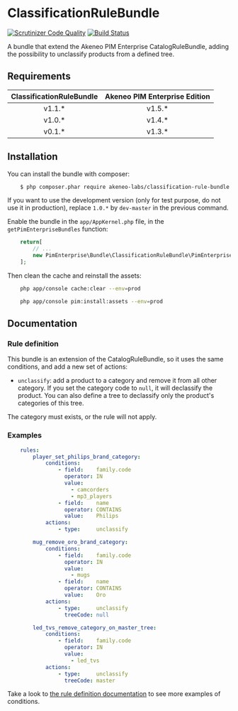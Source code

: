 # ClassificationRuleBundle

[![Scrutinizer Code Quality](https://scrutinizer-ci.com/g/akeneo-labs/ClassificationRuleBundle/badges/quality-score.png?b=master)](https://scrutinizer-ci.com/g/akeneo-labs/ClassificationRuleBundle/?branch=master)
[![Build Status](https://travis-ci.org/akeneo-labs/ClassificationRuleBundle.svg?branch=master)](https://travis-ci.org/akeneo-labs/ClassificationRuleBundle)

A bundle that extend the Akeneo PIM Enterprise CatalogRuleBundle, adding the possibility to unclassify products from a defined tree.


## Requirements

| ClassificationRuleBundle | Akeneo PIM Enterprise Edition |
|:------------------------:|:-----------------------------:|
| v1.1.*                   | v1.5.*                        |
| v1.0.*                   | v1.4.*                        |
| v0.1.*                   | v1.3.*                        |


## Installation

You can install the bundle with composer:

```bash
    $ php composer.phar require akeneo-labs/classification-rule-bundle:1.1.*
```

If you want to use the development version (only for test purpose, do not use it in production), replace `1.0.*` by `dev-master` in the previous command.

Enable the bundle in the `app/AppKernel.php` file, in the `getPimEnterpriseBundles` function:

```php
    return[
        // ...
        new PimEnterprise\Bundle\ClassificationRuleBundle\PimEnterpriseClassificationRuleBundle(),
    ];
```

Then clean the cache and reinstall the assets:

```bash
    php app/console cache:clear --env=prod

    php app/console pim:install:assets --env=prod
```

## Documentation

### Rule definition

This bundle is an extension of the CatalogRuleBundle, so it uses the same conditions, and add a new set of actions:

* `unclassify`: add a product to a category and remove it from all other category.
If you set the category code to `null`, it will declassify the product.
You can also define a tree to declassify only the product's categories of this tree.

The category must exists, or the rule will not apply.

### Examples

```yaml
    rules:
        player_set_philips_brand_category:
            conditions:
                - field:    family.code
                  operator: IN
                  value:
                    - camcorders
                    - mp3_players
                - field:    name
                  operator: CONTAINS
                  value:    Philips
            actions:
                - type:     unclassify

        mug_remove_oro_brand_category:
            conditions:
                - field:    family.code
                  operator: IN
                  value:
                    - mugs
                - field:    name
                  operator: CONTAINS
                  value:    Oro
            actions:
                - type:     unclassify
                  treeCode: null

        led_tvs_remove_category_on_master_tree:
            conditions:
                - field:    family.code
                  operator: IN
                  value:
                    - led_tvs
            actions:
                - type:     unclassify
                  treeCode: master
```

Take a look to [the rule definition documentation](http://docs.akeneo.com/latest/cookbook/rule/general_information_on_rule_format.html?highlight=rule%20definition) to see more examples of conditions.
